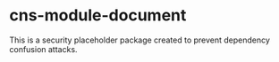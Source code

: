 # cns-module-document

This is a security placeholder package created to prevent dependency confusion attacks.